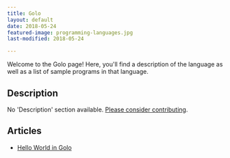 ```yaml
---
title: Golo
layout: default
date: 2018-05-24
featured-image: programming-languages.jpg
last-modified: 2018-05-24

---
```


Welcome to the Golo page! Here, you'll find a description of the language as well as a list of sample programs in that language.

## Description

No 'Description' section available. [Please consider contributing](https://github.com/TheRenegadeCoder/sample-programs-website).

## Articles

- [Hello World in Golo](https://sampleprograms.io/projects/hello-world/golo)